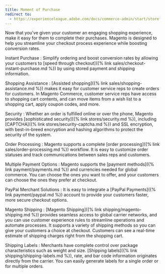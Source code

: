 ```yaml
---
title: Moment of Purchase
redirect to:
  - https://experienceleague.adobe.com/docs/commerce-admin/start/storefront/enhanced-experiences.html#moment-of-purchase
---
```


Now that you've given your customer an engaging shopping experience, make it easy for them to complete their purchases. Magento is designed to help you streamline your checkout process experience while boosting conversion rates.

Instant Purchase
:  Simplify ordering and boost conversion rates by allowing your customers to [speed through checkout]({% link sales/checkout-instant-purchase.md %}) by using stored payment and shipping information.

Shopping Assistance
:  [Assisted shopping]({% link sales/shopping-assistance.md %}) makes it easy for customer service reps to create orders for customers. In Magento Commerce, customer service reps have access to shopping cart contents, and can move items from a wish list to a shopping cart, apply coupon codes, and more.

Security
:  Whether an order is fulfilled online or over the phone, Magento provides [sophisticated security]({% link stores/security.md %}), including [CAPTCHA]({% link stores/security-captcha.md %}) and SSL encryption, with best-in-breed encryption and hashing algorithms to protect the security of the system.

Order Processing
:  Magento supports a complete [order processing]({% link sales/order-processing.md %}) workflow. It is easy to customize order statuses and track communications between sales reps and customers.

Multiple Payment Options
:  Magento supports the [payment methods]({% link payment/payments.md %}) and currencies needed for global commerce. You can choose the ones you want to offer, and your customers can choose the ones they prefer at checkout.

PayPal Merchant Solutions
:  It is easy to integrate a [PayPal Payments]({% link payment/paypal.md %}) account to provide your customers faster, more secure checkout options.

Magento Shipping
:  [Magento Shipping]({% link shipping/magento-shipping.md %}) provides seamless access to global carrier networks, and you can use customer experience rules to streamline operations and automate processes. It supports a variety of shipping methods so you can give your customers a choice at checkout. Customers can see a real-time estimate of shipping charges right from the shopping cart.

Shipping Labels
:  Merchants have complete control over package characteristics such as weight and size. [Shipping labels]({% link shipping/shipping-labels.md %}), rate, and bar code information originates directly from the carrier. You can easily generate labels for a single order or for multiple orders.
